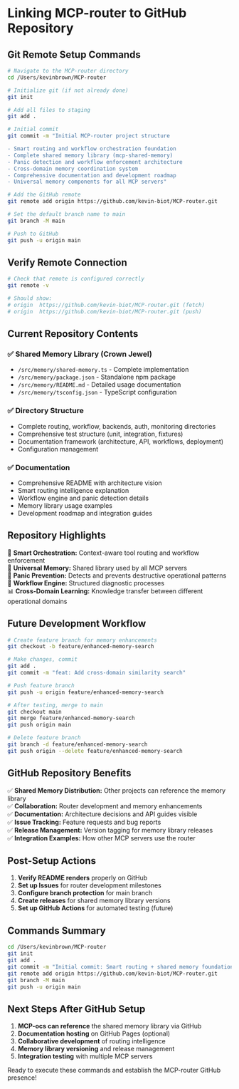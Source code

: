 # Linking MCP-router to GitHub Repository

## Git Remote Setup Commands

```bash
# Navigate to the MCP-router directory
cd /Users/kevinbrown/MCP-router

# Initialize git (if not already done)
git init

# Add all files to staging
git add .

# Initial commit
git commit -m "Initial MCP-router project structure

- Smart routing and workflow orchestration foundation
- Complete shared memory library (mcp-shared-memory)
- Panic detection and workflow enforcement architecture  
- Cross-domain memory coordination system
- Comprehensive documentation and development roadmap
- Universal memory components for all MCP servers"

# Add the GitHub remote
git remote add origin https://github.com/kevin-biot/MCP-router.git

# Set the default branch name to main
git branch -M main

# Push to GitHub
git push -u origin main
```

## Verify Remote Connection

```bash
# Check that remote is configured correctly
git remote -v

# Should show:
# origin  https://github.com/kevin-biot/MCP-router.git (fetch)
# origin  https://github.com/kevin-biot/MCP-router.git (push)
```

## Current Repository Contents

### ✅ **Shared Memory Library** (Crown Jewel)
- `/src/memory/shared-memory.ts` - Complete implementation
- `/src/memory/package.json` - Standalone npm package
- `/src/memory/README.md` - Detailed usage documentation
- `/src/memory/tsconfig.json` - TypeScript configuration

### ✅ **Directory Structure**
- Complete routing, workflow, backends, auth, monitoring directories
- Comprehensive test structure (unit, integration, fixtures)
- Documentation framework (architecture, API, workflows, deployment)
- Configuration management

### ✅ **Documentation**
- Comprehensive README with architecture vision
- Smart routing intelligence explanation
- Workflow engine and panic detection details
- Memory library usage examples
- Development roadmap and integration guides

## Repository Highlights

🧠 **Smart Orchestration:** Context-aware tool routing and workflow enforcement  
🧩 **Universal Memory:** Shared library used by all MCP servers  
🚨 **Panic Prevention:** Detects and prevents destructive operational patterns  
🔄 **Workflow Engine:** Structured diagnostic processes  
📊 **Cross-Domain Learning:** Knowledge transfer between different operational domains  

## Future Development Workflow

```bash
# Create feature branch for memory enhancements
git checkout -b feature/enhanced-memory-search

# Make changes, commit
git add .
git commit -m "feat: Add cross-domain similarity search"

# Push feature branch  
git push -u origin feature/enhanced-memory-search

# After testing, merge to main
git checkout main
git merge feature/enhanced-memory-search
git push origin main

# Delete feature branch
git branch -d feature/enhanced-memory-search
git push origin --delete feature/enhanced-memory-search
```

## GitHub Repository Benefits

✅ **Shared Memory Distribution:** Other projects can reference the memory library  
✅ **Collaboration:** Router development and memory enhancements  
✅ **Documentation:** Architecture decisions and API guides visible  
✅ **Issue Tracking:** Feature requests and bug reports  
✅ **Release Management:** Version tagging for memory library releases  
✅ **Integration Examples:** How other MCP servers use the router  

## Post-Setup Actions

1. **Verify README renders** properly on GitHub
2. **Set up Issues** for router development milestones  
3. **Configure branch protection** for main branch
4. **Create releases** for shared memory library versions
5. **Set up GitHub Actions** for automated testing (future)

## Commands Summary

```bash
cd /Users/kevinbrown/MCP-router
git init
git add .
git commit -m "Initial commit: Smart routing + shared memory foundation"
git remote add origin https://github.com/kevin-biot/MCP-router.git
git branch -M main
git push -u origin main
```

## Next Steps After GitHub Setup

1. **MCP-ocs can reference** the shared memory library via GitHub
2. **Documentation hosting** on GitHub Pages (optional)
3. **Collaborative development** of routing intelligence
4. **Memory library versioning** and release management
5. **Integration testing** with multiple MCP servers

Ready to execute these commands and establish the MCP-router GitHub presence!
